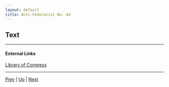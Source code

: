 ```yaml
---
layout: default
title: Anti-Federalist No. 44
---
```


## Text

---
#### External Links
[Library of Congress]()

---

[Prev](43.md) | [Up](README.md) | [Next](45.md)
